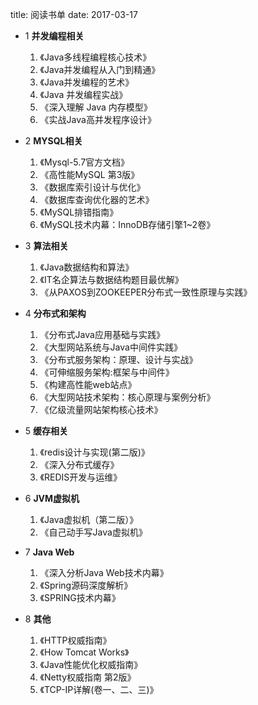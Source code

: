 title: 阅读书单
date: 2017-03-17 

* 1 **并发编程相关**
    1. 《Java多线程编程核心技术》
    2. 《Java并发编程从入门到精通》
    3. 《Java并发编程的艺术》
    4. 《Java 并发编程实战》
    5. 《深入理解 Java 内存模型》
    6. 《实战Java高并发程序设计》
    
    
* 2 **MYSQL相关**
    1. 《Mysql-5.7官方文档》
    2. 《高性能MySQL 第3版》
    3. 《数据库索引设计与优化》
    4. 《数据库查询优化器的艺术》
    5. 《MySQL排错指南》
    6. 《MySQL技术内幕：InnoDB存储引擎1~2卷》
    
* 3 **算法相关**
    1. 《Java数据结构和算法》
    2. 《IT名企算法与数据结构题目最优解》
    3. 《从PAXOS到ZOOKEEPER分布式一致性原理与实践》
    
    
* 4 **分布式和架构**
    1. 《分布式Java应用基础与实践》
    2. 《大型网站系统与Java中间件实践》
    3. 《分布式服务架构：原理、设计与实战》
    4. 《可伸缩服务架构:框架与中间件》
    5. 《构建高性能web站点》
    6. 《大型网站技术架构：核心原理与案例分析》
    7. 《亿级流量网站架构核心技术》
    
* 5 **缓存相关**
    1. 《redis设计与实现(第二版)》
    2. 《深入分布式缓存》
    3. 《REDIS开发与运维》
    
* 6 **JVM虚拟机**
    1. 《Java虚拟机（第二版）》
    2. 《自己动手写Java虚拟机》
    
* 7 **Java Web**
    1. 《深入分析Java Web技术内幕》
    2. 《Spring源码深度解析》
    3. 《SPRING技术内幕》
    
* 8 **其他**
    1. 《HTTP权威指南》
    2. 《How Tomcat Works》
    3. 《Java性能优化权威指南》
    4. 《Netty权威指南 第2版》
    5. 《TCP-IP详解(卷一、二、三)》